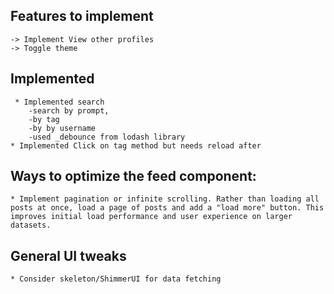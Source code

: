 ## Features to implement
    -> Implement View other profiles
    -> Toggle theme
## Implemented
     * Implemented search
        -search by prompt,
        -by tag
        -by by username
        -used _debounce from lodash library
    * Implemented Click on tag method but needs reload after

##  Ways to optimize the feed component:

    * Implement pagination or infinite scrolling. Rather than loading all posts at once, load a page of posts and add a "load more" button. This improves initial load performance and user experience on larger datasets.

 ## General UI tweaks

    * Consider skeleton/ShimmerUI for data fetching



